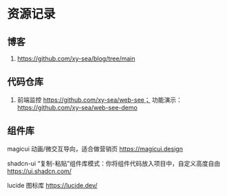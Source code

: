 # 资源记录

## 博客
1. https://github.com/xy-sea/blog/tree/main


## 代码仓库

1. 前端监控 https://github.com/xy-sea/web-see； 功能演示：https://github.com/xy-sea/web-see-demo

## 组件库

magicui
动画/微交互导向，适合做营销页
https://magicui.design

shadcn-ui
“复制-粘贴”组件库模式：你将组件代码放入项目中，自定义高度自由
https://ui.shadcn.com/

lucide
图标库
https://lucide.dev/

